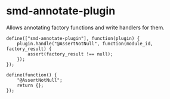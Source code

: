# smd-annotate-plugin

Allows annotating factory functions and write handlers for them. 

```
define(["smd-annotate-plugin"], function(plugin) {
    plugin.handle("@AssertNotNull", function(module_id, factory_result) {
        assert(factory_result !== null);
    });
});

define(function() {
    "@AssertNotNull";
    return {};
});
```